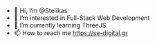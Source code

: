 - 👋 Hi, I’m @Stelikas
- 👀 I’m interested in Full-Stack Web Development
- 🌱 I’m currently learning ThreeJS
- 📫 How to reach me https://se-digital.gr
